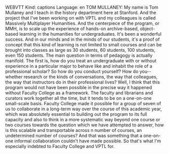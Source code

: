 WEBVTT Kind: captions Language: en TOM MULLANEY: My name is Tom Mullaney and I teach in the history department here at Stanford. And the project that I've been working on with VPTL and my colleagues is called Massively Multiplayer Humanities. And the centerpiece of the program, or MMH, is to scale up the experience of hands-on archive-based, object-based learning in the humanities for undergraduates. It's been a wonderful success. And in our minds and in the minds of our students, it's a proof of concept that this kind of learning is not limited to small courses and can be brought into classes as large as 30 students, 60 students, 100 students, even 150 students. The main question in terms of pedagogy is actually manifold. The first is, how do you treat an undergraduate with or without experience in a particular major to behave like and inhabit the role of a professional scholar? So how do you conduct yourself? How do you-- whether research or the kinds of conversations, the way that colleagues, the way that instructors do in their professional lives? Well, I think that this program would not have been possible in the precise way it happened without Faculty College as a framework. The faculty and librarians and curators work together all the time, but it tends to be on a one-on-one small-scale basis. Faculty College made it possible for a group of seven of us to collaborate in a long-term way over the course of this academic year, which was absolutely essential to building out the program to its full capacity and also to think in a more systematic way beyond one course or two courses towards the question which we have attempted to answer, how is this scalable and transportable across n number of courses, an undetermined number of courses? And that was something that a one-on-one informal collaboration couldn't have made possible. So that's what I'm especially indebted to Faculty College and VPTL for. 